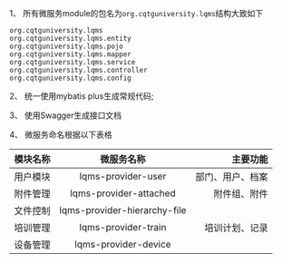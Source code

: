 
1、 所有微服务module的包名为`org.cqtguniversity.lqms`结构大致如下
```
org.cqtguniversity.lqms
org.cqtguniversity.lqms.entity
org.cqtguniversity.lqms.pojo
org.cqtguniversity.lqms.mapper
org.cqtguniversity.lqms.service
org.cqtguniversity.lqms.controller
org.cqtguniversity.lqms.config
```

2、 统一使用mybatis plus生成常规代码;

3、 使用Swagger生成接口文档

4、 微服务命名根据以下表格

| 模块名称        | 微服务名称           | 主要功能 |
| ------------- |:-------------:| ------:|
|  用户模块  | lqms-provider-user | 部门、用户、档案  |
|  附件管理  | lqms-provider-attached | 附件组、附件 |
|  文件控制  | lqms-provider-hierarchy-file |  |
|  培训管理  | lqms-provider-train  | 培训计划、记录|
|  设备管理  | lqms-provider-device   |  |
